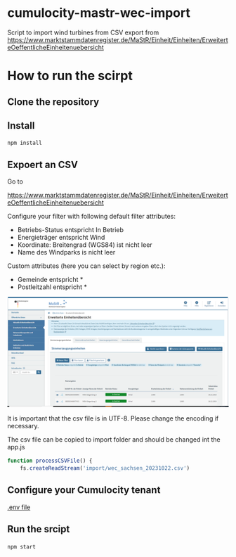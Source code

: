 # cumulocity-mastr-wec-import
Script to import wind turbines from CSV export from https://www.marktstammdatenregister.de/MaStR/Einheit/Einheiten/ErweiterteOeffentlicheEinheitenuebersicht

# How to run the scirpt

## Clone the repository

## Install
  
`npm install`

## Expoert an CSV

Go to 

https://www.marktstammdatenregister.de/MaStR/Einheit/Einheiten/ErweiterteOeffentlicheEinheitenuebersicht

Configure your filter with following default filter attributes:

* Betriebs-Status entspricht In Betrieb
* Energieträger entspricht Wind
* Koordinate: Breitengrad (WGS84) ist nicht leer
* Name des Windparks is nicht leer

Custom attributes (here you can select by region etc.):
* Gemeinde entspricht *
* Postleitzahl entspricht *

![ErweiterteOeffentlicheEinheitenuebersicht](./doc/mastr-1.PNG)

It is important that the csv file is in UTF-8. Please change the encoding if necessary.

The csv file can be copied to import folder and should be changed int the app.js

```javascript
function processCSVFile() {
    fs.createReadStream('import/wec_sachsen_20231022.csv')

```

## Configure your Cumulocity tenant

[.env file](/.env)

## Run the srcipt

`npm start`

